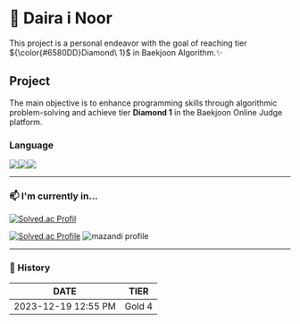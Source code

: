 # 💎 Daira i Noor 
This project is a personal endeavor with the goal of reaching tier ${\color{#6580DD}Diamond\ 1}$ in Baekjoon Algorithm.✨

## Project

The main objective is to enhance programming skills through algorithmic problem-solving and achieve tier **Diamond 1** in the Baekjoon Online Judge platform.
<br/>

### Language

<img src="https://img.shields.io/badge/Python-3776AB?style=for-the-badge&logo=Python&logoColor=white"><img src="https://img.shields.io/badge/c++-00599C?style=for-the-badge&logo=c%2B%2B&logoColor=white"/><img src="https://img.shields.io/badge/Java-007396?style=for-the-badge&logo=OpenJDK&logoColor=white"/>

---
### 📫 I'm currently in...
[![Solved.ac Profil](http://mazassumnida.wtf/api/mini/generate_badge?boj=kateking001130)](https://solved.ac/kateking001130)

[![Solved.ac Profile](http://mazassumnida.wtf/api/v2/generate_badge?boj=kateking001130)](https://solved.ac/kateking001130/)
![mazandi profile](http://mazandi.herokuapp.com/api?handle=kateking001130&theme=dark)

---

### 🥾 History

|DATE|TIER|
|------|---|
|2023-12-19 12:55 PM|Gold 4|
